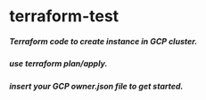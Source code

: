 # terraform-test
##### Terraform code to create instance in GCP cluster.
##### use terraform plan/apply.
##### insert your GCP owner.json file to get started.
